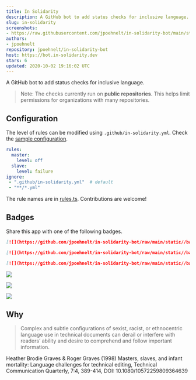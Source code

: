 ```yaml
---
title: In Solidarity
description: A GitHub bot to add status checks for inclusive language.
slug: in-solidarity
screenshots:
- https://raw.githubusercontent.com/jpoehnelt/in-solidarity-bot/main/static/screenshot.png
authors:
- jpoehnelt
repository: jpoehnelt/in-solidarity-bot
host: https://bot.in-solidarity.dev
stars: 6
updated: 2020-10-02 19:16:02 UTC
---
```


A GitHub bot to add status checks for inclusive language. 

> Note: The checks currently run on **public repositories**. This helps limit permissions for organizations with many repositories.

## Configuration

The level of rules can be modified using `.github/in-solidarity.yml`. Check the [sample configuration](https://github.com/jpoehnelt/in-solidarity-bot/blob/main/fixtures/in-solidarity.yml).

```yaml
rules:
  master:
    level: off
  slave:
    level: failure
ignore:
 - ".github/in-solidarity.yml"  # default
 - "**/*.yml"
```

The rule names are in [rules.ts](https://github.com/jpoehnelt/in-solidarity-bot/blob/main/src/rules.ts). Contributions are welcome!

## Badges
Share this app with one of the following badges.

```md
[![](https://github.com/jpoehnelt/in-solidarity-bot/raw/main/static//badge-flat.png)](https://github.com/apps/in-solidarity)

[![](https://github.com/jpoehnelt/in-solidarity-bot/raw/main/static//badge-flat-square.png)](https://github.com/apps/in-solidarity)

[![](https://github.com/jpoehnelt/in-solidarity-bot/raw/main/static//badge-for-the-badge.png)](https://github.com/apps/in-solidarity)
```

[![](https://github.com/jpoehnelt/in-solidarity-bot/raw/main/static//badge-flat.png)](https://github.com/apps/in-solidarity)

[![](https://github.com/jpoehnelt/in-solidarity-bot/raw/main/static//badge-flat-square.png)](https://github.com/apps/in-solidarity)

[![](https://github.com/jpoehnelt/in-solidarity-bot/raw/main/static//badge-for-the-badge.png)](https://github.com/apps/in-solidarity)

## Why

> Complex and subtle configurations of sexist, racist, or ethnocentric language use in technical documents can derail or interfere with readers’ ability and desire to comprehend and follow important information.

Heather Brodie Graves & Roger Graves (1998) Masters, slaves, and infant mortality: Language challenges for technical editing, Technical Communication Quarterly, 7:4, 389-414, DOI: 10.1080/10572259809364639
